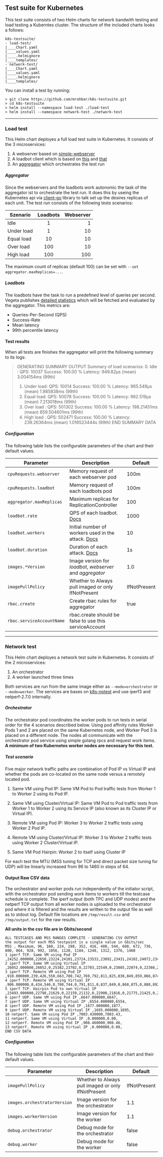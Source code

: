 ## Test suite for Kubernetes

This test suite consists of two Helm charts for network bandwith testing and load testing a Kuberntes cluster.
The structure of the included charts looks a follows:
````
k8s-testsuite/
- load-test/
|____Chart.yaml
|____values.yaml
|____.helmignore
|____templates/
- network-test/
|____Chart.yaml
|____values.yaml
|____.helmignore
|____templates/
```` 

You can install a test by running:
```` 
> git clone https://github.com/mrahbar/k8s-testsuite.git
> cd k8s-testsuite
> helm install --namespace load-test ./load-test
> helm install --namespace network-test ./network-test
```` 


----------


### Load test 

This Helm chart deployes a full load test suite in Kubernetes. It consists of the 3 microservices:
1. A webserver based on [simple-webserver](https://github.com/mrahbar/simple-webserver)
2. A loadbot client which is based on [this](https://github.com/kubernetes/contrib/tree/master/scale-demo/vegeta) and [that](https://github.com/tsenart/vegeta)
3. An [aggregator](https://github.com/mrahbar/kubespector/tree/master/resources/scaletest) which orchestrates the test run

##### Aggregator

Since the webservers and the loadbots work autonomic the task of the aggregator ist to orchestrate the test run. 
It does this by useing the Kubernetes api via [client-go](https://github.com/kubernetes/client-go) library to talk set up the desires replicas of each unit.
The test run consists of the following tests scenarios:

| Szenario | Loadbots | Webserver |
| ------------- |:-------------:| -----:|
|Idle|1|1|
|Under load | 1|10|
|Equal load| 10|10|
|Over load|100|10|
|High load|100|100|

The maximum count of replicas (default 100) can be set with `--set aggregator.maxReplicas=...`.   

##### Loadbots
The loadbots have the task to run a predefined level of queries per second. Vegeta publishes [detailed statistics](https://github.com/tsenart/vegeta#json) which will be fetched and evaluated by the aggregator. This metrics are:
 - Queries-Per-Second (QPS)
 - Success-Rate
 - Mean latency
 - 99th percentile latency

#### Test results
When all tests are finishes the aggregator will print the following summary to its logs:

> GENERATING SUMMARY OUTPUT
> Summary of load scenarios:
> 0. Idle      : QPS: 10037    Success: 100.00  % Latency: 949.82µs (mean) 3.004154ms (99th)
> 1. Under load: QPS: 10014    Success: 100.00  % Latency: 965.549µs (mean) 1.985838ms (99th)
> 2. Equal load: QPS: 50078    Success: 100.00  % Latency: 982.519µs (mean) 7.213018ms (99th)
> 3. Over load : QPS: 501302   Success: 100.00  % Latency: 198.21451ms (mean) 859.504601ms (99th)
> 4. High load : QPS: 502471   Success: 100.00  % Latency: 239.26364ms (mean) 1.018523444s (99th) 
> END SUMMARY DATA

##### Configuration

The following table lists the configurable parameters of the chart and their default values.

Parameter | Description | Default
--------- | ----------- | -------
`cpuRequests.webserver` | Memory request of each webserver pod | 100m
`cpuRequests.loadbot` | Memory request of each loadbots  pod | 100m
`aggregator.maxReplicas` | Maximum replicas for ReplicationController| 100
`loadbot.rate` | QPS of each loadbot. [Docs](https://github.com/tsenart/vegeta#-rate) | 1000
`loadbot.workers` | Initial number of workers used in the attack. [Docs](https://github.com/tsenart/vegeta#-workers) | 10
`loadbot.duration` | Duration of each attack. [Docs](https://github.com/tsenart/vegeta#-duration) | 1s
`images.*Version` | Image version for *loadbot*, *webserver* and *aggregator* | 1.0
`imagePullPolicy` | Whether to Always pull imaged or only IfNotPresent | IfNotPresent
`rbac.create` | Create rbac rules for aggregator | true
`rbac.serviceAccountName` | rbac.create should be false to use this serviceAccount | 

----------


### Network test 

This Helm chart deployes a network test suite in Kubernetes. It consists of the 2 microservices:
1. An orchestrator
2. A worker launched three times

Both services are run from the same image either as `--mode=orchestrator` or `--mode=worker`. The services are bases on [k8s-nptest](https://github.com/mrahbar/k8s-nptest) and use iperf3 and netperf-2.7.0 internally. 

##### Orchestrator
The orchestrator pod coordinates the worker pods to run tests in serial order for the 4 scenarios described below. Using pod affinity rules Worker Pods 1 and 2 are placed on the same Kubernetes node, and Worker Pod 3 is placed on a different node. The nodes all communicate with the orchestrator pod service using simple golang rpcs and request work  items. **A minimum of two Kubernetes worker nodes are necessary for this test.**

##### Test scenario 
Five major network traffic paths are combination of Pod IP vs Virtual IP and whether the pods are co-located on the same node versus a remotely located pod.

1. Same VM using Pod IP: Same VM Pod to Pod traffic tests from Worker 1 to Worker 2 using its Pod IP.

2. Same VM using Cluster/Virtual IP: Same VM Pod to Pod traffic tests from Worker 1 to Worker 2 using its Service IP (also known as its Cluster IP or Virtual IP).

3. Remote VM using Pod IP: Worker 3 to Worker 2 traffic tests using Worker 2 Pod IP.

4. Remote VM using Cluster/Virtual IP: Worker 3 to Worker 2 traffic tests using Worker 2 Cluster/Virtual IP.

5. Same VM Pod Hairpin: Worker 2 to itself using Cluster IP

For each test the MTU (MSS tuning for TCP and direct packet size tuning for UDP) will be linearly increased from 96 to 1460 in steps of 64.


#### Output Raw CSV data
The orchestrator and worker pods run independently of the initiator script, with the orchestrator pod sending work items to workers till the testcase schedule is complete. The iperf output (both TPC and UDP modes) and the netperf TCP output from all worker nodes is uploaded to the orchestrator pod where it is filtered and the results are written to the output file as well as to stdout log. Default file locations are `/tmp/result.csv` and `/tmp/output.txt` for the raw results.

**All units in the csv file are in Gbits/second**
```console
ALL TESTCASES AND MSS RANGES COMPLETE - GENERATING CSV OUTPUT
the output for each MSS testpoint is a single value in Gbits/sec 
MSS , Maximum, 96, 160, 224, 288, 352, 416, 480, 544, 608, 672, 736, 800, 864, 928, 992, 1056, 1120, 1184, 1248, 1312, 1376, 1460
1 iperf TCP. Same VM using Pod IP ,24252.000000,22650,23224,24101,23724,23532,23092,23431,24102,24072,23431,23871,23897,23275,23146,23535,24252,23662,22133,,23514,23796,24008,
2 iperf TCP. Same VM using Virtual IP ,26052.000000,26052,0,25382,23702,0,22703,22549,0,23085,22074,0,22366,23516,0,23059,22991,0,23231,22603,0,23255,23605,
3 iperf TCP. Remote VM using Pod IP ,910.000000,239,426,550,663,708,742,769,792,811,825,838,849,859,866,874,883,888,894,898,903,907,910,
4 iperf TCP. Remote VM using Virtual IP ,906.000000,0,434,546,0,708,744,0,791,811,0,837,849,0,868,875,0,888,892,0,903,906,0,
5 iperf TCP. Hairpin Pod to own Virtual IP ,23493.000000,22798,21629,0,22159,21132,0,22900,21816,0,21775,21425,0,22172,21611,21869,22865,22003,22562,23493,22684,217872,
6 iperf UDP. Same VM using Pod IP ,6647.000000,6647,
7 iperf UDP. Same VM using Virtual IP ,6554.000000,6554,
8 iperf UDP. Remote VM using Pod IP ,1877.000000,1877,
9 iperf UDP. Remote VM using Virtual IP ,1695.000000,1695,
10 netperf. Same VM using Pod IP ,7003.430000,7003.43,
11 netperf. Same VM using Virtual IP ,0.000000,0.00,
12 netperf. Remote VM using Pod IP ,908.460000,908.46,
13 netperf. Remote VM using Virtual IP ,0.000000,0.00,
END CSV DATA
```

##### Configuration

The following table lists the configurable parameters of the chart and their default values.

Parameter | Description | Default
--------- | ----------- | -------
`imagePullPolicy` | Whether to Always pull imaged or only IfNotPresent | IfNotPresent
`images.orchestratorVersion` | Image version for the orchestrator | 1.1
`images.workerVersion` | Image version for the worker | 1.1
`debug.orchestrator` | Debug mode for the orchestrator  | false
`debug.worker` | Debug mode for the worker| false
